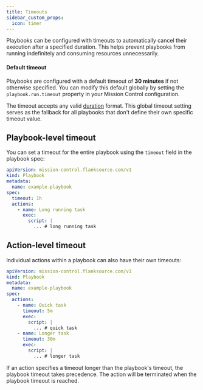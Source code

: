 ```yaml
---
title: Timeouts
sidebar_custom_props:
  icon: timer
---
```


Playbooks can be configured with timeouts to automatically cancel their execution after a specified duration. This helps prevent playbooks from running indefinitely and consuming resources unnecessarily.

#### Default timeout

Playbooks are configured with a default timeout of **30 minutes** if not otherwise specified. You can modify this default globally by setting the `playbook.run.timeout` property in your Mission Control configuration.

The timeout accepts any valid [duration](/reference/types#duration) format. This global timeout setting serves as the fallback for all playbooks that don't define their own specific timeout value.

## Playbook-level timeout

You can set a timeout for the entire playbook using the `timeout` field in the playbook spec:

```yaml
apiVersion: mission-control.flanksource.com/v1
kind: Playbook
metadata:
  name: example-playbook
spec:
  timeout: 1h
  actions:
    - name: Long running task
      exec:
        script: |
          ... # long running task
```

## Action-level timeout

Individual actions within a playbook can also have their own timeouts:

```yaml
apiVersion: mission-control.flanksource.com/v1
kind: Playbook
metadata:
  name: example-playbook
spec:
  actions:
    - name: Quick task
      timeout: 5m
      exec:
        script: |
          ... # quick task
    - name: Longer task
      timeout: 30m
      exec:
        script: |
          ... # longer task
```

If an action specifies a timeout longer than the playbook's timeout, the playbook timeout takes precedence. The action will be terminated when the playbook timeout is reached.
